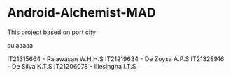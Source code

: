# Android-Alchemist-MAD
This project based on port city

sulaaaaa

IT21315664 - Rajawasan W.H.H.S
IT21219634 - De Zoysa A.P.S
IT21328916 - De Silva K.T.S
IT21206078 - Illesingha I.T.S
